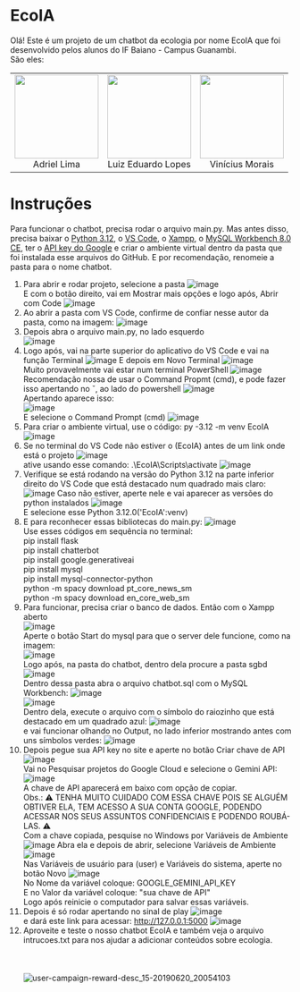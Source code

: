 # EcoIA
Olá! Este é um projeto de um chatbot da ecologia por nome EcoIA que foi desenvolvido pelos alunos do IF Baiano - Campus Guanambi.<br>
São eles: 

|                                                                                                |                                                                                                |                                                                                                |
| :---------------------------------------------------------------------------------------------: | :---------------------------------------------------------------------------------------------: | :---------------------------------------------------------------------------------------------: |
| <a href="https://www.instagram.com/wrttdriel/"><img src="https://github.com/user-attachments/assets/45e6c560-ff1b-4bd7-9ea0-2ec6b8cfc48a" width="150" height="150"></a><br>Adriel Lima | <a href="https://www.instagram.com/luyzx_05/"><img src="https://github.com/user-attachments/assets/2492ec2f-3dd4-4b91-aede-0c1dbc602695" width="150" height="150"></a><br>Luiz Eduardo Lopes | <a href="https://www.instagram.com/wtfvinaa/"><img src="https://github.com/user-attachments/assets/ed14cfb8-6721-43e9-a474-da1c94e16ee5" width="150" height="150"></a><br>Vinícius Morais |
# Instruções
Para funcionar o chatbot, precisa rodar o arquivo main.py. Mas antes disso, precisa baixar o [Python 3.12](https://www.python.org/downloads/release/python-3120/), o [VS Code](https://code.visualstudio.com/download), o [Xampp](https://www.apachefriends.org/pt_br/download.html), o [MySQL Workbench 8.0 CE](https://dev.mysql.com/downloads/workbench/), ter o [API key do Google](https://aistudio.google.com/apikey) e criar o ambiente virtual dentro da pasta que foi instalada esse arquivos do GitHub. E por recomendação, renomeie a pasta para o nome chatbot.
1. Para abrir e rodar projeto, selecione a pasta
![image](https://github.com/user-attachments/assets/637e19b7-95ef-4f4e-9f2f-cf1bfa7040f7)<br>
E com o botão direito, vai em Mostrar mais opções e logo após, Abrir com Code
![image](https://github.com/user-attachments/assets/47960288-5148-40be-97ce-df01809d1980)<br>
2. Ao abrir a pasta com VS Code, confirme de confiar nesse autor da pasta, como na imagem:
   ![image](https://github.com/user-attachments/assets/bc4daeb9-b84f-4ada-837a-51215a025efd)
3. Depois abra o arquivo main.py, no lado esquerdo<br>
   ![image](https://github.com/user-attachments/assets/13c42d7c-13d5-41fd-ae80-75f5c20af962)
2. Logo após, vai na parte superior do aplicativo do VS Code e vai na função Terminal
![image](https://github.com/user-attachments/assets/27569e8b-1ac0-4e7a-b600-ad85890bafc4)
E depois em Novo Terminal
![image](https://github.com/user-attachments/assets/c76451a6-8252-4808-91ad-cd31fe61fe9b)<br>
Muito provavelmente vai estar num terminal PowerShell
![image](https://github.com/user-attachments/assets/d2105d40-9add-4c45-9f43-ea6c020c6d95)<br>
Recomendação nossa de usar o Command Propmt (cmd), e pode fazer isso apertando no ˇ, ao lado do powershell
![image](https://github.com/user-attachments/assets/06a7a9cc-b192-437e-b4db-abee67938afe)<br>
Apertando aparece isso:<br>
![image](https://github.com/user-attachments/assets/81855581-1b0f-4807-8170-25d60e18cd98)<br>
E selecione o Command Prompt (cmd)
![image](https://github.com/user-attachments/assets/8ff96cf7-a273-42d0-8bbc-1594054b3eb1)
4. Para criar o ambiente virtual, use o código: py -3.12 -m venv EcoIA
![image](https://github.com/user-attachments/assets/81281276-7d51-4ec7-96ce-03a051240a5d)
5. Se no terminal do VS Code não estiver o (EcoIA) antes de um link onde está o projeto
![image](https://github.com/user-attachments/assets/8ff96cf7-a273-42d0-8bbc-1594054b3eb1)<br>
ative usando esse comando: .\EcoIA\Scripts\activate
![image](https://github.com/user-attachments/assets/64667b8a-891e-4f9c-a377-1f481c45ea4b)
7. Verifique se está rodando na versão do Python 3.12 na parte inferior direito do VS Code que está destacado num quadrado mais claro:
![image](https://github.com/user-attachments/assets/f20aa7ae-2743-4363-b120-db727df2577b)
Caso não estiver, aperte nele e vai aparecer as versões do python instalados
![image](https://github.com/user-attachments/assets/e6c3e9ae-e026-47d5-a5c5-4f691a7ccefd)<br>
E selecione esse Python 3.12.0('EcoIA':venv)
7. E para reconhecer essas bibliotecas do main.py:
![image](https://github.com/user-attachments/assets/39d29d39-85f3-4637-96a3-46f4fcadc654)<br>
Use esses códigos em sequência no terminal:<br>
pip install flask <br>
pip install chatterbot <br>
pip install google.generativeai <br>
pip install mysql <br>
pip install mysql-connector-python <br>
python -m spacy download pt_core_news_sm <br>
python -m spacy download en_core_web_sm
9. Para funcionar, precisa criar o banco de dados. Então com o Xampp aberto<br>
![image](https://github.com/user-attachments/assets/ba04212d-18c2-450e-b7b9-505ba6b9ca67)<br>
Aperte o botão Start do mysql para que o server dele funcione, como na imagem:<br>
![image](https://github.com/user-attachments/assets/66e2e501-3b38-49ad-982b-fbd4f8fb1f64)<br>
Logo após, na pasta do chatbot, dentro dela procure a pasta sgbd
![image](https://github.com/user-attachments/assets/3813ce80-16f7-4950-af6f-e63f2badebc2)<br>
Dentro dessa pasta abra o arquivo chatbot.sql com o MySQL Workbench:
![image](https://github.com/user-attachments/assets/72d4d829-8bcd-4c6d-b27e-f66834003d75)<br>
![image](https://github.com/user-attachments/assets/ff19ea6a-e38f-4ccc-9e86-0ea85a75ac90)<br>
Dentro dela, execute o arquivo com o símbolo do raiozinho que está destacado em um quadrado azul:
![image](https://github.com/user-attachments/assets/edad63cc-f7eb-41aa-b153-93f0e6aef44b)<br>
e vai funcionar olhando no Output, no lado inferior mostrando antes com uns símbolos verdes:
![image](https://github.com/user-attachments/assets/f04a2976-5111-4aed-91a8-aa029ef5dd52)
9. Depois pegue sua API key no site e aperte no botão Criar chave de API
![image](https://github.com/user-attachments/assets/890ec6fd-e582-4e34-b196-7befa2c661d7)<br>
Vai no Pesquisar projetos do Google Cloud e selecione o Gemini API:
![image](https://github.com/user-attachments/assets/5e34cc08-1935-427e-9c6c-872003091238)<br>
A chave de API aparecerá em baixo com opção de copiar.<br>
Obs.: ⚠️ TENHA MUITO CUIDADO COM ESSA CHAVE POIS SE ALGUÉM OBTIVER ELA, TEM ACESSO A SUA CONTA GOOGLE, PODENDO ACESSAR NOS SEUS ASSUNTOS CONFIDENCIAIS E PODENDO ROUBÁ-LAS. ⚠️<br>
Com a chave copiada, pesquise no Windows por Variáveis de Ambiente
![image](https://github.com/user-attachments/assets/04f78028-5b99-4f53-90eb-c8c3cc9470c0)
Abra ela e depois de abrir, selecione Variáveis de Ambiente<br>
![image](https://github.com/user-attachments/assets/193d2545-f4ad-421e-9823-77ab66222ea5)<br>
Nas Variáveis de usuário para (user) e Variáveis do sistema, aperte no botão Novo
![image](https://github.com/user-attachments/assets/d56145d2-a561-4548-b96a-a974c98e23b9)<br>
No Nome da variável coloque: GOOGLE_GEMINI_API_KEY <br>
E no Valor da variável coloque: "sua chave de API" <br>
Logo após reinicie o computador para salvar essas variáveis.
9. Depois é só rodar apertando no sinal de play
![image](https://github.com/user-attachments/assets/1142e0ab-cdba-470d-b59b-62154bd3d1e8)<br>
e dará este link para acessar: http://127.0.0.1:5000
![image](https://github.com/user-attachments/assets/a095dad3-d04c-4729-ba70-02030db6ede7)
11. Aproveite e teste o nosso chatbot EcoIA e também veja o arquivo intrucoes.txt para nos ajudar a adicionar conteúdos sobre ecologia.<br>
<br><br><br>![user-campaign-reward-desc_15-20190620_20054103](https://github.com/user-attachments/assets/39459ec7-5425-41df-9464-6584424d2a4e)

   
